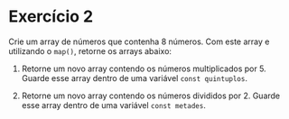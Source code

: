 # Exercício 2
Crie um array de números que contenha 8 números.
Com este array e utilizando o `map()`, retorne os arrays abaixo:

1. Retorne um novo array contendo os números multiplicados por 5. Guarde esse array dentro de uma variável `const quintuplos`.


2. Retorne um novo array contendo os números divididos por 2. Guarde esse array dentro de uma variável `const metades`.